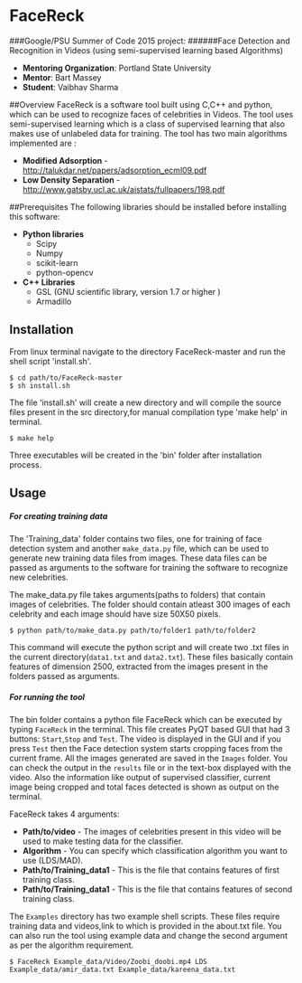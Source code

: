# FaceReck
###Google/PSU Summer of Code 2015 project:
######Face Detection and Recognition in Videos (using semi-supervised learning based Algorithms)

* **Mentoring Organization**: Portland State University
* **Mentor**: Bart Massey
* **Student**: Vaibhav Sharma

##Overview
FaceReck is a software tool built using C,C++ and python, which can be used to recognize faces of celebrities
in Videos. The tool uses semi-supervised learning which is a class of supervised learning that also makes use of unlabeled data for training.
The tool has two main algorithms implemented are :
* **Modified Adsorption** - http://talukdar.net/papers/adsorption_ecml09.pdf
* **Low Density Separation** -http://www.gatsby.ucl.ac.uk/aistats/fullpapers/198.pdf

##Prerequisites
The following libraries should be installed before installing this software:
* **Python libraries**
    * Scipy
    * Numpy
    * scikit-learn
    * python-opencv
* **C++ Libraries**
    * GSL (GNU scientific library, version 1.7 or higher )   
    * Armadillo


## Installation
From linux terminal navigate to the directory FaceReck-master and run the shell script 'install.sh'.
```
$ cd path/to/FaceReck-master
$ sh install.sh
```
The file 'install.sh' will create a new directory and will compile the source files present in the src directory,for
manual compilation type 'make help' in terminal.
```
$ make help
```
Three executables will be created in the 'bin' folder after installation process.


## Usage

##### For creating training data
The 'Training_data' folder contains two files, one for training of face detection system and another `make_data.py` 
file, which can be used to generate new training data files from images. These data files can be passed as 
arguments to the software for training the software to recognize new celebrities.

The make_data.py file takes arguments(paths to folders) that contain images of celebrities. The folder should contain atleast 300 images of each celebrity and each image should have size 50X50 pixels.
```
$ python path/to/make_data.py path/to/folder1 path/to/folder2
```
This command will execute the python script and will create two .txt files in the current directory(`data1.txt` and `data2.txt`). These files basically contain features of dimension 2500, extracted from the images present in the folders passed as arguments.

##### For running the tool
The bin folder contains a python file FaceReck which can be executed by typing `FaceReck` in the terminal. This file creates PyQT based GUI that had 3 buttons: `Start`,`Stop` and `Test`. The video is displayed in the GUI and if you press `Test` then the Face detection system starts cropping faces from the current frame. All the images generated are saved in the `Images` folder.
You can check the output in the `results` file or in the text-box displayed with the video. Also the information like output of supervised classifier, current image being cropped and total faces detected is shown as output on the terminal.

FaceReck takes 4 arguments:
  * **Path/to/video** - The images of celebrities present in this video will be used to make testing data for the classifier.
  * **Algorithm** - You can specify which classification algorithm you want to use (LDS/MAD).
  * **Path/to/Training_data1** - This is the file that contains features of first training class.
  * **Path/to/Training_data1** - This is the file that contains features of second training class.

The `Examples` directory has two example shell scripts. These files require training data and videos,link to which is provided in the about.txt file.
You can also run the tool using example data and change the second argument as per the algorithm requirement.
```
$ FaceReck Example_data/Video/Zoobi_doobi.mp4 LDS Example_data/amir_data.txt Example_data/kareena_data.txt
```

